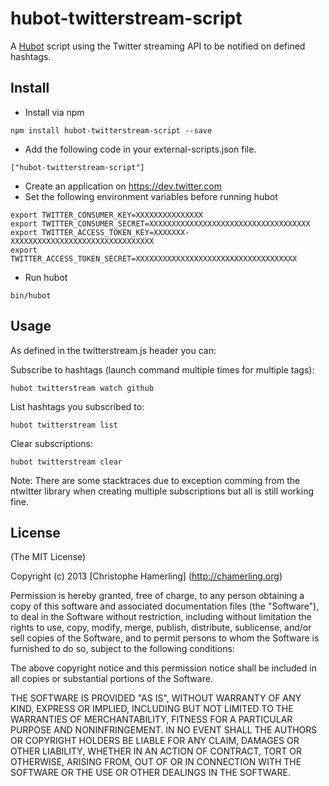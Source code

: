 # hubot-twitterstream-script

A [Hubot](http://hubot.github.com) script using the Twitter streaming API to be notified on defined hashtags.

## Install

- Install via npm
```
npm install hubot-twitterstream-script --save
```
- Add the following code in your external-scripts.json file.
```
["hubot-twitterstream-script"]
```

- Create an application on https://dev.twitter.com
- Set the following environment variables before running hubot
```
export TWITTER_CONSUMER_KEY=XXXXXXXXXXXXXXX
export TWITTER_CONSUMER_SECRET=XXXXXXXXXXXXXXXXXXXXXXXXXXXXXXXXXXXX
export TWITTER_ACCESS_TOKEN_KEY=XXXXXXX-XXXXXXXXXXXXXXXXXXXXXXXXXXXXXXXX
export TWITTER_ACCESS_TOKEN_SECRET=XXXXXXXXXXXXXXXXXXXXXXXXXXXXXXXXXXXX
```
- Run hubot
```
bin/hubot
```

## Usage

As defined in the twitterstream.js header you can:

Subscribe to hashtags (launch command multiple times for multiple tags):

    hubot twitterstream watch github

List hashtags you subscribed to:

    hubot twitterstream list

Clear subscriptions:

    hubot twitterstream clear

Note: There are some stacktraces due to exception comming from the ntwitter library when creating multiple subscriptions but all is still working fine.

## License

(The MIT License)

Copyright (c) 2013 [Christophe Hamerling] (http://chamerling.org)  

Permission is hereby granted, free of charge, to any person obtaining a copy
of this software and associated documentation files (the "Software"), to deal
in the Software without restriction, including without limitation the rights
to use, copy, modify, merge, publish, distribute, sublicense, and/or sell
copies of the Software, and to permit persons to whom the Software is
furnished to do so, subject to the following conditions:

The above copyright notice and this permission notice shall be included in
all copies or substantial portions of the Software.

THE SOFTWARE IS PROVIDED "AS IS", WITHOUT WARRANTY OF ANY KIND, EXPRESS OR
IMPLIED, INCLUDING BUT NOT LIMITED TO THE WARRANTIES OF MERCHANTABILITY,
FITNESS FOR A PARTICULAR PURPOSE AND NONINFRINGEMENT. IN NO EVENT SHALL THE
AUTHORS OR COPYRIGHT HOLDERS BE LIABLE FOR ANY CLAIM, DAMAGES OR OTHER
LIABILITY, WHETHER IN AN ACTION OF CONTRACT, TORT OR OTHERWISE, ARISING
FROM, OUT OF OR IN CONNECTION WITH THE SOFTWARE OR THE USE OR OTHER DEALINGS
IN THE SOFTWARE.
